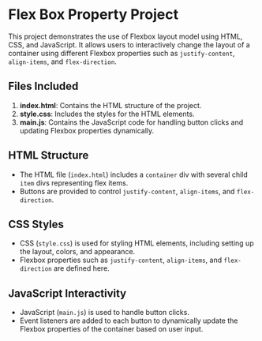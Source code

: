 # Flex Box Property Project

This project demonstrates the use of Flexbox layout model using HTML, CSS, and JavaScript. It allows users to interactively change the layout of a container using different Flexbox properties such as `justify-content`, `align-items`, and `flex-direction`.

## Files Included

1. **index.html**: Contains the HTML structure of the project.
2. **style.css**: Includes the styles for the HTML elements.
3. **main.js**: Contains the JavaScript code for handling button clicks and updating Flexbox properties dynamically.

## HTML Structure

- The HTML file (`index.html`) includes a `container` div with several child `item` divs representing flex items.
- Buttons are provided to control `justify-content`, `align-items`, and `flex-direction`.

## CSS Styles

- CSS (`style.css`) is used for styling HTML elements, including setting up the layout, colors, and appearance.
- Flexbox properties such as `justify-content`, `align-items`, and `flex-direction` are defined here.

## JavaScript Interactivity

- JavaScript (`main.js`) is used to handle button clicks.
- Event listeners are added to each button to dynamically update the Flexbox properties of the container based on user input.
